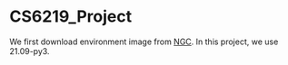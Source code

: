 # CS6219_Project

We first download environment image from [NGC](https://ngc.nvidia.com/catalog/containers/nvidia:pytorch/tags).
In this project, we use 21.09-py3.

